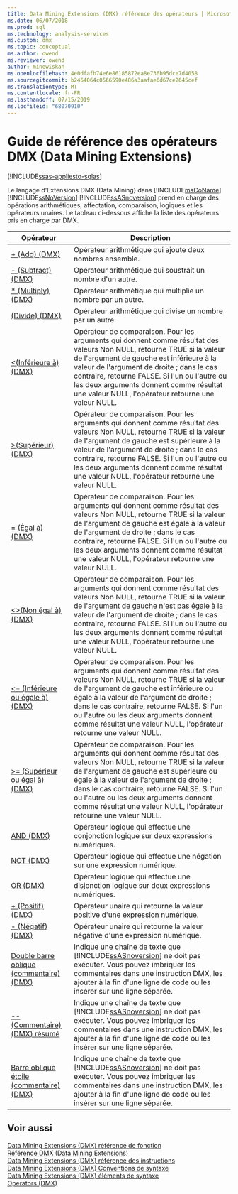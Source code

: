 ```yaml
---
title: Data Mining Extensions (DMX) référence des opérateurs | Microsoft Docs
ms.date: 06/07/2018
ms.prod: sql
ms.technology: analysis-services
ms.custom: dmx
ms.topic: conceptual
ms.author: owend
ms.reviewer: owend
author: minewiskan
ms.openlocfilehash: 4e0dfafb74e6e86185872ea8e736b95dce7d4058
ms.sourcegitcommit: b2464064c0566590e486a3aafae6d67ce2645cef
ms.translationtype: MT
ms.contentlocale: fr-FR
ms.lasthandoff: 07/15/2019
ms.locfileid: "68070910"
---
```

# <a name="data-mining-extensions-dmx-operator-reference"></a>Guide de référence des opérateurs DMX (Data Mining Extensions)
[!INCLUDE[ssas-appliesto-sqlas](../includes/ssas-appliesto-sqlas.md)]

  Le langage d’Extensions DMX (Data Mining) dans [!INCLUDE[msCoName](../includes/msconame-md.md)] [!INCLUDE[ssNoVersion](../includes/ssnoversion-md.md)] [!INCLUDE[ssASnoversion](../includes/ssasnoversion-md.md)] prend en charge des opérations arithmétiques, affectation, comparaison, logiques et les opérateurs unaires. Le tableau ci-dessous affiche la liste des opérateurs pris en charge par DMX.  
  
|Opérateur|Description|  
|--------------|-----------------|  
|[+ &#40;Add&#41; &#40;DMX&#41;](../dmx/add-dmx.md)|Opérateur arithmétique qui ajoute deux nombres ensemble.|  
|[- &#40;Subtract&#41; &#40;DMX&#41;](../dmx/subtract-dmx.md)|Opérateur arithmétique qui soustrait un nombre d'un autre.|  
|[&#42; &#40;Multiply&#41; &#40;DMX&#41;](../dmx/multiply-dmx.md)|Opérateur arithmétique qui multiplie un nombre par un autre.|  
|[&#40;Divide&#41; &#40;DMX&#41;](../dmx/divide-dmx.md)|Opérateur arithmétique qui divise un nombre par un autre.|  
|[&#60;&#40;Inférieure à&#41; &#40;DMX&#41;](../dmx/less-than-dmx.md)|Opérateur de comparaison. Pour les arguments qui donnent comme résultat des valeurs Non NULL, retourne TRUE si la valeur de l'argument de gauche est inférieure à la valeur de l'argument de droite ; dans le cas contraire, retourne FALSE. Si l'un ou l'autre ou les deux arguments donnent comme résultat une valeur NULL, l'opérateur retourne une valeur NULL.|  
|[&#62;&#40;Supérieur&#41; &#40;DMX&#41;](../dmx/greater-than-dmx.md)|Opérateur de comparaison. Pour les arguments qui donnent comme résultat des valeurs Non NULL, retourne TRUE si la valeur de l'argument de gauche est supérieure à la valeur de l'argument de droite ; dans le cas contraire, retourne FALSE. Si l'un ou l'autre ou les deux arguments donnent comme résultat une valeur NULL, l'opérateur retourne une valeur NULL.|  
|[= &#40;Égal à&#41; &#40;DMX&#41;](../dmx/equal-to-dmx.md)|Opérateur de comparaison. Pour les arguments qui donnent comme résultat des valeurs Non NULL, retourne TRUE si la valeur de l'argument de gauche est égale à la valeur de l'argument de droite ; dans le cas contraire, retourne FALSE. Si l'un ou l'autre ou les deux arguments donnent comme résultat une valeur NULL, l'opérateur retourne une valeur NULL.|  
|[&#60;&#62;&#40;Non égal à&#41; &#40;DMX&#41;](../dmx/not-equal-to-dmx.md)|Opérateur de comparaison. Pour les arguments qui donnent comme résultat des valeurs Non NULL, retourne TRUE si la valeur de l'argument de gauche n'est pas égale à la valeur de l'argument de droite ; dans le cas contraire, retourne FALSE. Si l'un ou l'autre ou les deux arguments donnent comme résultat une valeur NULL, l'opérateur retourne une valeur NULL.|  
|[&#60;= &#40;Inférieure ou égale à&#41; &#40;DMX&#41;](../dmx/less-than-or-equal-to-dmx.md)|Opérateur de comparaison. Pour les arguments qui donnent comme résultat des valeurs Non NULL, retourne TRUE si la valeur de l'argument de gauche est inférieure ou égale à la valeur de l'argument de droite ; dans le cas contraire, retourne FALSE. Si l'un ou l'autre ou les deux arguments donnent comme résultat une valeur NULL, l'opérateur retourne une valeur NULL.|  
|[&#62;= &#40;Supérieur ou égal à&#41; &#40;DMX&#41;](../dmx/greater-than-or-equal-to-dmx.md)|Opérateur de comparaison. Pour les arguments qui donnent comme résultat des valeurs Non NULL, retourne TRUE si la valeur de l'argument de gauche est supérieure ou égale à la valeur de l'argument de droite ; dans le cas contraire, retourne FALSE. Si l'un ou l'autre ou les deux arguments donnent comme résultat une valeur NULL, l'opérateur retourne une valeur NULL.|  
|[AND &#40;DMX&#41;](../dmx/and-dmx.md)|Opérateur logique qui effectue une conjonction logique sur deux expressions numériques.|  
|[NOT &#40;DMX&#41;](../dmx/not-dmx.md)|Opérateur logique qui effectue une négation sur une expression numérique.|  
|[OR &#40;DMX&#41;](../dmx/or-dmx.md)|Opérateur logique qui effectue une disjonction logique sur deux expressions numériques.|  
|[+ &#40;Positif&#41; &#40;DMX&#41;](../dmx/positive-dmx.md)|Opérateur unaire qui retourne la valeur positive d'une expression numérique.|  
|[- &#40;Négatif&#41; &#40;DMX&#41;](../dmx/negative-dmx.md)|Opérateur unaire qui retourne la valeur négative d'une expression numérique.|  
|[Double barre oblique &#40;commentaire&#41; &#40;DMX&#41;](../dmx/double-slash-comment-dmx.md)|Indique une chaîne de texte que [!INCLUDE[ssASnoversion](../includes/ssasnoversion-md.md)] ne doit pas exécuter. Vous pouvez imbriquer les commentaires dans une instruction DMX, les ajouter à la fin d'une ligne de code ou les insérer sur une ligne séparée.|  
|[-- &#40;Commentaire&#41; &#40;DMX&#41; résumé](../dmx/comment-dmx-summary.md)|Indique une chaîne de texte que [!INCLUDE[ssASnoversion](../includes/ssasnoversion-md.md)] ne doit pas exécuter. Vous pouvez imbriquer les commentaires dans une instruction DMX, les ajouter à la fin d'une ligne de code ou les insérer sur une ligne séparée.|  
|[Barre oblique étoile &#40;commentaire&#41; &#40;DMX&#41;](../dmx/slash-star-comment-dmx.md)|Indique une chaîne de texte que [!INCLUDE[ssASnoversion](../includes/ssasnoversion-md.md)] ne doit pas exécuter. Vous pouvez imbriquer les commentaires dans une instruction DMX, les ajouter à la fin d'une ligne de code ou les insérer sur une ligne séparée.|  
  
## <a name="see-also"></a>Voir aussi  
 [Data Mining Extensions &#40;DMX&#41; référence de fonction](../dmx/data-mining-extensions-dmx-function-reference.md)   
 [Référence DMX &#40;Data Mining Extensions&#41;](../dmx/data-mining-extensions-dmx-reference.md)   
 [Data Mining Extensions &#40;DMX&#41; référence des instructions](../dmx/data-mining-extensions-dmx-statements.md)   
 [Data Mining Extensions &#40;DMX&#41; Conventions de syntaxe](../dmx/data-mining-extensions-dmx-syntax-conventions.md)   
 [Data Mining Extensions &#40;DMX&#41; éléments de syntaxe](../dmx/data-mining-extensions-dmx-syntax-elements.md)   
 [Operators &#40;DMX&#41;](../dmx/operators-dmx.md)  
  
  
